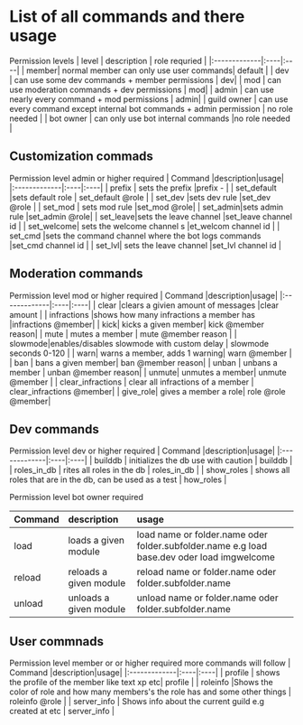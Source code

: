 # List of all commands and there usage

Permission levels
|  level  | description | role requried |
|:-------------|:----|:----|
| member| normal member can only use user commands| default |
| dev | can use some dev commands + member permissions | dev|
| mod | can use moderation commands + dev permissions | mod|
| admin | can use nearly every command + mod permissions | admin|
| guild owner | can use every command except internal bot commands + admin permission | no role needed |
| bot owner | can only use bot internal commands |no role needed |

## Customization commads
Permission level admin or higher required 
|      Command  |description|usage|
|:-------------|:----|:----|
| prefix   | sets the prefix |prefix - |
| set_default |sets default role | set_default @role |
| set_dev |sets dev rule  |set_dev @role |
| set_mod | sets mod rule  |set_mod @role|
| set_admin|sets admin rule  |set_admin @role|
| set_leave|sets the leave channel  |set_leave channel id |
| set_welcome| sets the welcome channel s |et_welcom channel id |
| set_cmd  |sets the command channel where the bot logs commands  |set_cmd channel id |
| set_lvl| sets the leave channel  |set_lvl channel id |

## Moderation commands
Permission level mod or higher required 
|      Command   |description|usage|
|:-------------|:----|:----|
| clear |clears a givien amount of messages |clear amount |
| infractions |shows how many infractions a member has |infractions @member|
| kick| kicks a given member| kick @member reason|
| mute | mutes a member | mute @member reason |
| slowmode|enables/disables slowmode with custom delay | slowmode seconds 0-120 |
| warn| warns a member, adds 1 warning| warn @member |
| ban | bans a given member| ban @member reason|
| unban | unbans a member | unban @member reason|
| unmute|  unmutes a member| unmute @member |
| clear_infractions | clear all infractions of a member | clear_infractions @member|
| give_role| gives a member a role| role  @role @member|

## Dev commands
Permission level dev or higher required 
|      Command   |description|usage|
|:-------------|:----|:----|
| builddb | initializes the db use with caution | builddb |
| roles_in_db | rites all roles in the db | roles_in_db |
| show_roles | shows all roles that are in the db, can be used as a test | how_roles |

Permission level bot owner required 

|      Command   |description|usage|
|:-------------|:----|:----|
| load | loads a given module | load name or folder.name oder folder.subfolder.name e.g load base.dev oder load imgwelcome | 
| reload | reloads a given module| reload  name or folder.name oder folder.subfolder.name |
|unload | unloads a given module | unload name or folder.name oder folder.subfolder.name |

## User commnads
Permission level member or or higher required
more commands will follow
|      Command   |description|usage|
|:-------------|:----|:----|
| profile | shows the profile of the member like text xp etc| profile |
| roleinfo |Shows the color of role and how many members's the role has and some other things | roleinfo @role |
| server_info | Shows info about the current guild e.g created at etc | server_info |
